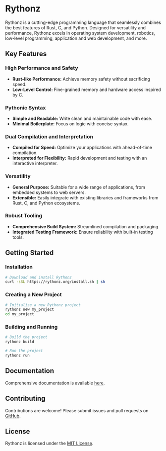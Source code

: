 # Rythonz

Rythonz is a cutting-edge programming language that seamlessly combines the best features of Rust, C, and Python. Designed for versatility and performance, Rythonz excels in operating system development, robotics, low-level programming, application and web development, and more.

## Key Features

### High Performance and Safety
- **Rust-like Performance:** Achieve memory safety without sacrificing speed.
- **Low-Level Control:** Fine-grained memory and hardware access inspired by C.

### Pythonic Syntax
- **Simple and Readable:** Write clean and maintainable code with ease.
- **Minimal Boilerplate:** Focus on logic with concise syntax.

### Dual Compilation and Interpretation
- **Compiled for Speed:** Optimize your applications with ahead-of-time compilation.
- **Interpreted for Flexibility:** Rapid development and testing with an interactive interpreter.

### Versatility
- **General Purpose:** Suitable for a wide range of applications, from embedded systems to web servers.
- **Extensible:** Easily integrate with existing libraries and frameworks from Rust, C, and Python ecosystems.

### Robust Tooling
- **Comprehensive Build System:** Streamlined compilation and packaging.
- **Integrated Testing Framework:** Ensure reliability with built-in testing tools.

## Getting Started

### Installation

```bash
# Download and install Rythonz
curl -sSL https://rythonz.org/install.sh | sh
```

### Creating a New Project

```bash
# Initialize a new Rythonz project
rythonz new my_project
cd my_project
```

### Building and Running

```bash
# Build the project
rythonz build

# Run the project
rythonz run
```

## Documentation

Comprehensive documentation is available [here](https://rythonz.org/docs).

## Contributing

Contributions are welcome! Please submit issues and pull requests on [GitHub](https://github.com/rythonz/rythonz).

## License

Rythonz is licensed under the [MIT License](LICENSE).
